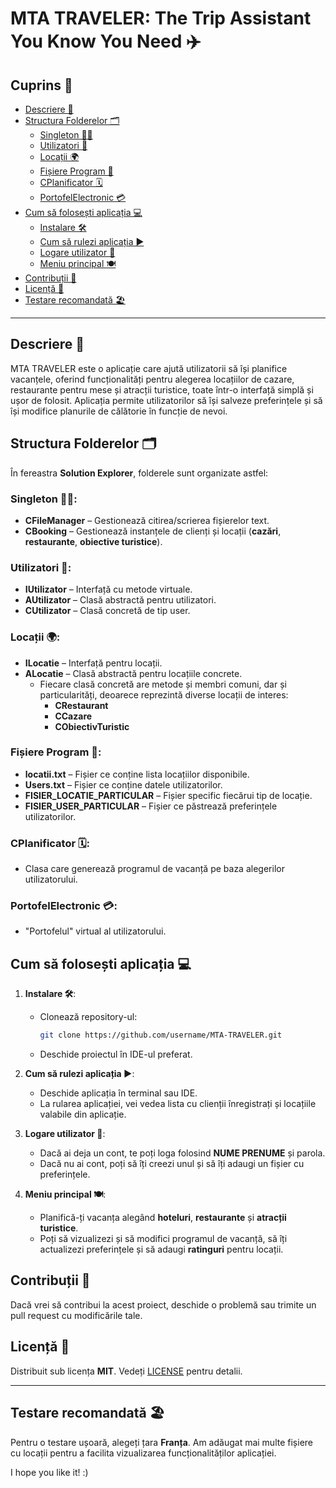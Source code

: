 # MTA TRAVELER: The Trip Assistant You Know You Need ✈️

## Cuprins 📑
- [Descriere 📖](#descriere)
- [Structura Folderelor 🗂️](#structura-folderelor)
  - [Singleton 🧑‍💻](#singleton)
  - [Utilizatori 👤](#utilizatori)
  - [Locații 🌍](#locații)
  - [Fișiere Program 📂](#fișiere-program)
  - [CPlanificator 🗓️](#cplanificator)
  - [PortofelElectronic 💳](#portofelelectronic)
- [Cum să folosești aplicația 💻](#cum-să-folosești-aplicația)
  - [Instalare 🛠️](#instalare)
  - [Cum să rulezi aplicația ▶️](#cum-să-rulezi-aplicația)
  - [Logare utilizator 🔑](#logare-utilizator)
  - [Meniu principal 🍽️](#meniu-principal)
- [Contribuții 🤝](#contribuții)
- [Licență 📜](#licență)
- [Testare recomandată 🏖️](#testare-recomandată)

---

## Descriere 📖

MTA TRAVELER este o aplicație care ajută utilizatorii să își planifice vacanțele, oferind funcționalități pentru alegerea locațiilor de cazare, restaurante pentru mese și atracții turistice, toate într-o interfață simplă și ușor de folosit. Aplicația permite utilizatorilor să își salveze preferințele și să își modifice planurile de călătorie în funcție de nevoi.

## Structura Folderelor 🗂️

În fereastra **Solution Explorer**, folderele sunt organizate astfel:

### **Singleton 🧑‍💻**:
- **CFileManager** – Gestionează citirea/scrierea fișierelor text.
- **CBooking** – Gestionează instanțele de clienți și locații (**cazări**, **restaurante**, **obiective turistice**).

### **Utilizatori 👤**:
- **IUtilizator** – Interfață cu metode virtuale.
- **AUtilizator** – Clasă abstractă pentru utilizatori.
- **CUtilizator** – Clasă concretă de tip user.

### **Locații 🌍**:
- **ILocatie** – Interfață pentru locații.
- **ALocatie** – Clasă abstractă pentru locațiile concrete.
  - Fiecare clasă concretă are metode și membri comuni, dar și particularități, deoarece reprezintă diverse locații de interes:
    - **CRestaurant**
    - **CCazare**
    - **CObiectivTuristic**

### **Fișiere Program 📂**:
- **locatii.txt** – Fișier ce conține lista locațiilor disponibile.
- **Users.txt** – Fișier ce conține datele utilizatorilor.
- **FISIER_LOCATIE_PARTICULAR** – Fișier specific fiecărui tip de locație.
- **FISIER_USER_PARTICULAR** – Fișier ce păstrează preferințele utilizatorilor.

### **CPlanificator 🗓️**:
- Clasa care generează programul de vacanță pe baza alegerilor utilizatorului.

### **PortofelElectronic 💳**:
- "Portofelul" virtual al utilizatorului.

## Cum să folosești aplicația 💻

1. **Instalare 🛠️**:
   - Clonează repository-ul:  
     ```bash
     git clone https://github.com/username/MTA-TRAVELER.git
     ```
   - Deschide proiectul în IDE-ul preferat.

2. **Cum să rulezi aplicația ▶️**:
   - Deschide aplicația în terminal sau IDE.
   - La rularea aplicației, vei vedea lista cu clienții înregistrați și locațiile valabile din aplicație.

3. **Logare utilizator 🔑**:
   - Dacă ai deja un cont, te poți loga folosind **NUME PRENUME** și parola.
   - Dacă nu ai cont, poți să îți creezi unul și să îți adaugi un fișier cu preferințele.

4. **Meniu principal 🍽️**:
   - Planifică-ți vacanța alegând **hoteluri**, **restaurante** și **atracții turistice**.
   - Poți să vizualizezi și să modifici programul de vacanță, să îți actualizezi preferințele și să adaugi **ratinguri** pentru locații.

## Contribuții 🤝

Dacă vrei să contribui la acest proiect, deschide o problemă sau trimite un pull request cu modificările tale.

## Licență 📜

Distribuit sub licența **MIT**. Vedeți [LICENSE](LICENSE) pentru detalii.

---

## Testare recomandată 🏖️

Pentru o testare ușoară, alegeți țara **Franța**. Am adăugat mai multe fișiere cu locații pentru a facilita vizualizarea funcționalităților aplicației.

I hope you like it! :)
